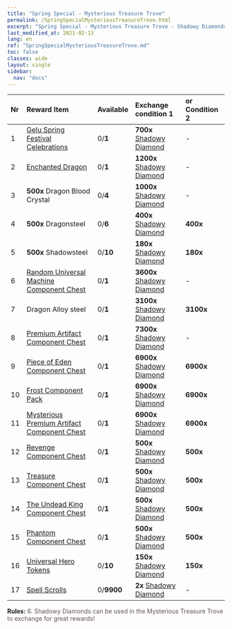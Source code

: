 ```yaml
---
title: "Spring Special - Mysterious Treasure Trove"
permalink: /SpringSpecialMysteriousTreasureTrove.html
excerpt: "Spring Special - Mysterious Treasure Trove - Shadowy Diamonds can be used in the Mysterious Treasure Trove to exchange for great rewards!."
last_modified_at: 2021-02-13
lang: en
ref: "SpringSpecialMysteriousTreasureTrove.md"
toc: false
classes: wide
layout: single
sidebar:
  nav: "docs"
---
```


  | Nr | Reward Item  |   Available  | Exchange condition 1 | or Condition 2 | 
  |:---|:-------------|:-------------|:---------------------|:---------------| 
  | 1 | [ Gelu Spring Festival Celebrations](/Items/con_1024/) | 0/**1** |  **700x** [ Shadowy Diamond](/Items/con_1219/) | - | 
  | 2 | [ Enchanted Dragon](/Items/con_1396/) | 0/**1** |  **1200x** [ Shadowy Diamond](/Items/con_1219/) | - | 
  | 3 |  **500x**  Dragon Blood Crystal | 0/**4** |  **1000x** [ Shadowy Diamond](/Items/con_1219/) | - | 
  | 4 |  **500x**  Dragonsteel | 0/**6** |  **400x** [ Shadowy Diamond](/Items/con_1219/) |  **400x**  <i class="fas fa-gem"/> | 
  | 5 |  **500x**  Shadowsteel | 0/**10** |  **180x** [ Shadowy Diamond](/Items/con_1219/) |  **180x**  <i class="fas fa-gem"/> | 
  | 6 | [ Random Universal Machine Component Chest](/Items/con_1161/) | 0/**1** |  **3600x** [ Shadowy Diamond](/Items/con_1219/) | - | 
  | 7 | Dragon Alloy steel | 0/**1** |  **3100x** [ Shadowy Diamond](/Items/con_1219/) |  **3100x**  <i class="fas fa-gem"/> | 
  | 8 | [ Premium Artifact Component Chest](/Items/con_613/) | 0/**1** |  **7300x** [ Shadowy Diamond](/Items/con_1219/) | - | 
  | 9 | [ Piece of Eden Component Chest](/Items/con_226/) | 0/**1** |  **6900x** [ Shadowy Diamond](/Items/con_1219/) |  **6900x**  <i class="fas fa-gem"/> | 
  | 10 | [ Frost Component Pack](/Items/con_513/) | 0/**1** |  **6900x** [ Shadowy Diamond](/Items/con_1219/) |  **6900x**  <i class="fas fa-gem"/> | 
  | 11 | [ Mysterious Premium Artifact Component Chest](/Items/con_1176/) | 0/**1** |  **6900x** [ Shadowy Diamond](/Items/con_1219/) |  **6900x**  <i class="fas fa-gem"/> | 
  | 12 | [ Revenge Component Chest](/Items/con_337/) | 0/**1** |  **500x** [ Shadowy Diamond](/Items/con_1219/) |  **500x**  <i class="fas fa-gem"/> | 
  | 13 | [ Treasure Component Chest](/Items/con_299/) | 0/**1** |  **500x** [ Shadowy Diamond](/Items/con_1219/) |  **500x**  <i class="fas fa-gem"/> | 
  | 14 | [ The Undead King Component Chest](/Items/con_144/) | 0/**1** |  **500x** [ Shadowy Diamond](/Items/con_1219/) |  **500x**  <i class="fas fa-gem"/> | 
  | 15 | [ Phantom Component Chest](/Items/con_80/) | 0/**1** |  **500x** [ Shadowy Diamond](/Items/con_1219/) |  **500x**  <i class="fas fa-gem"/> | 
  | 16 | [ Universal Hero Tokens](/Items/her_87/) | 0/**10** |  **150x** [ Shadowy Diamond](/Items/con_1219/) |  **150x**  <i class="fas fa-gem"/> | 
  | 17 | [ Spell Scrolls](/Items/con_514/) | 0/**9900** |  **2x** [ Shadowy Diamond](/Items/con_1219/) | - | 


 **Rules:** <span style="color: #645252">6. Shadowy Diamonds can be used in the Mysterious Treasure Trove to exchange for great rewards! </span><br/>

